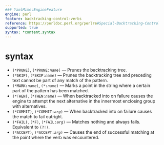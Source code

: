 ```yaml
---
### YamlMime:EngineFeature
engine: perl
feature: backtracking-control-verbs
reference: https://perldoc.perl.org/perlre#Special-Backtracking-Control-Verbs
supported: true
syntax: *content.syntax
---
```

# syntax
- `(*PRUNE)`, <code>(\*PRUNE:<em>name</em>)</code> &mdash; Prunes the backtracking tree.
- `(*SKIP)`, <code>(\*SKIP:<em>name</em>)</code> &mdash; Prunes the backtracking tree and preceding text cannot be part of any match of the pattern.
- <code>(\*MARK:<em>name</em>)</code>, <code>(\*:<em>name</em>)</code> &mdash; Marks a point in the string where a certain part of the pattern has been matched.
- `(*THEN)`, <code>(\*THEN:<em>name</em>)</code> &mdash; When backtracked into on failure causes the engine to attempt the next alternative in the innermost enclosing group with alternatives.
- `(*COMMIT)`, <code>(\*COMMIT:<em>arg</em>)</code> &mdash; When backtracked into on failure causes the match to fail outright.
- `(*FAIL)`, `(*F)`, <code>(\*FAIL:<em>arg</em>)</code> &mdash; Matches nothing and always fails. Equivalent to `(?!)`.
- `(*ACCEPT)`, <code>(\*ACCEPT:<em>arg</em>)</code> &mdash; Causes the end of successful matching at the point where the verb was encountered.
